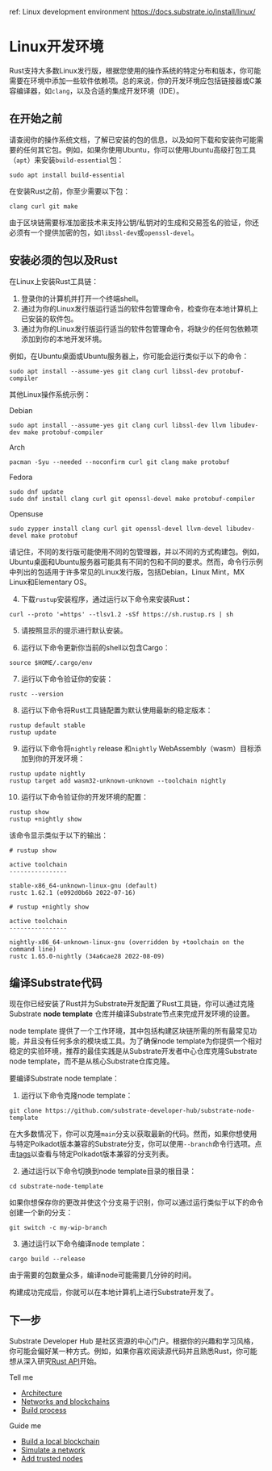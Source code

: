ref: Linux development environment
https://docs.substrate.io/install/linux/

# Linux开发环境

Rust支持大多数Linux发行版，根据您使用的操作系统的特定分布和版本，你可能需要在环境中添加一些软件依赖项。总的来说，你的开发环境应包括链接器或C兼容编译器，如`clang`，以及合适的集成开发环境（IDE）。

## 在开始之前 

请查阅你的操作系统文档，了解已安装的包的信息，以及如何下载和安装你可能需要的任何其它包。例如，如果你使用Ubuntu，你可以使用Ubuntu高级打包工具（`apt`）来安装`build-essential`包：
```
sudo apt install build-essential
```
在安装Rust之前，你至少需要以下包：
```
clang curl git make
```
由于区块链需要标准加密技术来支持公钥/私钥对的生成和交易签名的验证，你还必须有一个提供加密的包，如`libssl-dev`或`openssl-devel`。

## 安装必须的包以及Rust

在Linux上安装Rust工具链：

1. 登录你的计算机并打开一个终端shell。
2. 通过为你的Linux发行版运行适当的软件包管理命令，检查你在本地计算机上已安装的软件包。
3. 通过为你的Linux发行版运行适当的软件包管理命令，将缺少的任何包依赖项添加到你的本地开发环境。

例如，在Ubuntu桌面或Ubuntu服务器上，你可能会运行类似于以下的命令：
```
sudo apt install --assume-yes git clang curl libssl-dev protobuf-compiler
```

其他Linux操作系统示例：

Debian
```
sudo apt install --assume-yes git clang curl libssl-dev llvm libudev-dev make protobuf-compiler
```

Arch
```
pacman -Syu --needed --noconfirm curl git clang make protobuf
```

Fedora

```
sudo dnf update
sudo dnf install clang curl git openssl-devel make protobuf-compiler
```

Opensuse
```
sudo zypper install clang curl git openssl-devel llvm-devel libudev-devel make protobuf
```

请记住，不同的发行版可能使用不同的包管理器，并以不同的方式构建包。例如，Ubuntu桌面和Ubuntu服务器可能具有不同的包和不同的要求。然而，命令行示例中列出的包适用于许多常见的Linux发行版，包括Debian，Linux Mint，MX Linux和Elementary OS。

4. 下载`rustup`安装程序，通过运行以下命令来安装Rust：
```
curl --proto '=https' --tlsv1.2 -sSf https://sh.rustup.rs | sh
```
5. 请按照显示的提示进行默认安装。

6. 运行以下命令更新你当前的shell以包含Cargo：
```
source $HOME/.cargo/env
```
7. 运行以下命令验证你的安装：
```
rustc --version
```
8. 运行以下命令将Rust工具链配置为默认使用最新的稳定版本：
```
rustup default stable
rustup update
```
9. 运行以下命令将`nightly` release 和`nightly` WebAssembly（wasm）目标添加到你的开发环境：
```
rustup update nightly
rustup target add wasm32-unknown-unknown --toolchain nightly
```
10. 运行以下命令验证你的开发环境的配置：
```
rustup show
rustup +nightly show
```
该命令显示类似于以下的输出：
```
# rustup show

active toolchain
----------------

stable-x86_64-unknown-linux-gnu (default)
rustc 1.62.1 (e092d0b6b 2022-07-16)

# rustup +nightly show

active toolchain
----------------

nightly-x86_64-unknown-linux-gnu (overridden by +toolchain on the command line)
rustc 1.65.0-nightly (34a6cae28 2022-08-09)
```

## 编译Substrate代码

现在你已经安装了Rust并为Substrate开发配置了Rust工具链，你可以通过克隆Substrate **node template** 仓库并编译Substrate节点来完成开发环境的设置。

node template 提供了一个工作环境，其中包括构建区块链所需的所有最常见功能，并且没有任何多余的模块或工具。为了确保node template为你提供一个相对稳定的实验环境，推荐的最佳实践是从Substrate开发者中心仓库克隆Substrate node template，而不是从核心Substrate仓库克隆。

要编译Substrate node template：

1. 运行以下命令克隆node template：
```
git clone https://github.com/substrate-developer-hub/substrate-node-template
```
在大多数情况下，你可以克隆`main`分支以获取最新的代码。然而，如果你想使用与特定Polkadot版本兼容的Substrate分支，你可以使用`--branch`命令行选项。点击[tags](https://github.com/substrate-developer-hub/substrate-node-template/tags)以查看与特定Polkadot版本兼容的分支列表。

2. 通过运行以下命令切换到node template目录的根目录：
```
cd substrate-node-template
```
如果你想保存你的更改并使这个分支易于识别，你可以通过运行类似于以下的命令创建一个新的分支：
```
git switch -c my-wip-branch
```
3. 通过运行以下命令编译node template：
```
cargo build --release
```
由于需要的包数量众多，编译node可能需要几分钟的时间。

构建成功完成后，你就可以在本地计算机上进行Substrate开发了。

## 下一步

Substrate Developer Hub 是社区资源的中心门户。根据你的兴趣和学习风格，你可能会偏好某一种方式。例如，如果你喜欢阅读源代码并且熟悉Rust，你可能想从深入研究[Rust API](https://paritytech.github.io/substrate/master)开始。

Tell me
- [Architecture](https://docs.substrate.io/learn/architecture/)
- [Networks and blockchains](https://docs.substrate.io/learn/networks-and-nodes/)
- [Build process](https://docs.substrate.io/build/build-process/)

Guide me

- [Build a local blockchain](https://docs.substrate.io/tutorials/build-a-blockchain/build-local-blockchain/)
- [Simulate a network](https://docs.substrate.io/tutorials/build-a-blockchain/simulate-network/)
- [Add trusted nodes](https://docs.substrate.io/tutorials/build-a-blockchain/add-trusted-nodes/)





